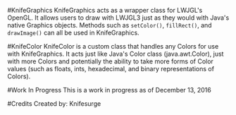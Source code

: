 #KnifeGraphics
KnifeGraphics acts as a wrapper class for LWJGL's OpenGL. It allows users to 
draw with LWJGL3 just as they would with Java's native Graphics objects. Methods 
such as <code>setColor()</code>, <code>fillRect()</code>, and <code>drawImage()</code> 
can all be used in KnifeGraphics.

#KnifeColor
KnifeColor is a custom class that handles any Colors for use with KnifeGraphics. 
It acts just like Java's Color class (java.awt.Color), just with more Colors and 
potentially the ability to take more forms of Color values (such as floats, ints, 
hexadecimal, and binary representations of Colors). 

#Work In Progress
This is a work in progress as of December 13, 2016

#Credits
Created by: Knifesurge

